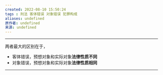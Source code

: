 ```yaml
---
created: 2022-08-10 15:50:24
tags : 刑法 客体错误 对象错误 犯罪构成
aliases: undefined
原作者: undefined
来源: undefined
---
```

---
两者最大的区别在于，
* 客体错误，预想对象和实际对象**法律性质不同**
* 对象错误，预想对象和实际对象**法律性质相同**

---

